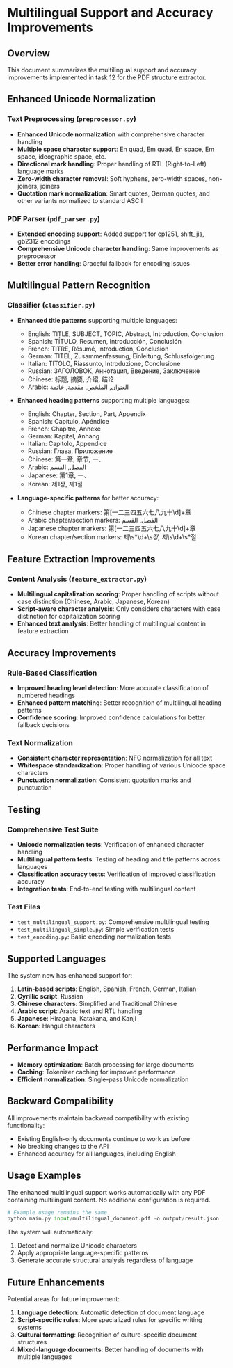 # Multilingual Support and Accuracy Improvements

## Overview

This document summarizes the multilingual support and accuracy improvements implemented in task 12 for the PDF structure extractor.

## Enhanced Unicode Normalization

### Text Preprocessing (`preprocessor.py`)
- **Enhanced Unicode normalization** with comprehensive character handling
- **Multiple space character support**: En quad, Em quad, En space, Em space, ideographic space, etc.
- **Directional mark handling**: Proper handling of RTL (Right-to-Left) language marks
- **Zero-width character removal**: Soft hyphens, zero-width spaces, non-joiners, joiners
- **Quotation mark normalization**: Smart quotes, German quotes, and other variants normalized to standard ASCII

### PDF Parser (`pdf_parser.py`)
- **Extended encoding support**: Added support for cp1251, shift_jis, gb2312 encodings
- **Comprehensive Unicode character handling**: Same improvements as preprocessor
- **Better error handling**: Graceful fallback for encoding issues

## Multilingual Pattern Recognition

### Classifier (`classifier.py`)
- **Enhanced title patterns** supporting multiple languages:
  - English: TITLE, SUBJECT, TOPIC, Abstract, Introduction, Conclusion
  - Spanish: TÍTULO, Resumen, Introducción, Conclusión
  - French: TITRE, Résumé, Introduction, Conclusion
  - German: TITEL, Zusammenfassung, Einleitung, Schlussfolgerung
  - Italian: TITOLO, Riassunto, Introduzione, Conclusione
  - Russian: ЗАГОЛОВОК, Аннотация, Введение, Заключение
  - Chinese: 标题, 摘要, 介绍, 结论
  - Arabic: العنوان, الملخص, مقدمة, خاتمة

- **Enhanced heading patterns** supporting multiple languages:
  - English: Chapter, Section, Part, Appendix
  - Spanish: Capítulo, Apéndice
  - French: Chapitre, Annexe
  - German: Kapitel, Anhang
  - Italian: Capitolo, Appendice
  - Russian: Глава, Приложение
  - Chinese: 第一章, 章节, 一、
  - Arabic: الفصل, القسم
  - Japanese: 第1章, 一、
  - Korean: 제1장, 제1절

- **Language-specific patterns** for better accuracy:
  - Chinese chapter markers: 第[一二三四五六七八九十\d]+章
  - Arabic chapter/section markers: الفصل, القسم
  - Japanese chapter markers: 第[一二三四五六七八九十\d]+章
  - Korean chapter/section markers: 제\s*\d+\s*장, 제\s*\d+\s*절

## Feature Extraction Improvements

### Content Analysis (`feature_extractor.py`)
- **Multilingual capitalization scoring**: Proper handling of scripts without case distinction (Chinese, Arabic, Japanese, Korean)
- **Script-aware character analysis**: Only considers characters with case distinction for capitalization scoring
- **Enhanced text analysis**: Better handling of multilingual content in feature extraction

## Accuracy Improvements

### Rule-Based Classification
- **Improved heading level detection**: More accurate classification of numbered headings
- **Enhanced pattern matching**: Better recognition of multilingual heading patterns
- **Confidence scoring**: Improved confidence calculations for better fallback decisions

### Text Normalization
- **Consistent character representation**: NFC normalization for all text
- **Whitespace standardization**: Proper handling of various Unicode space characters
- **Punctuation normalization**: Consistent quotation marks and punctuation

## Testing

### Comprehensive Test Suite
- **Unicode normalization tests**: Verification of enhanced character handling
- **Multilingual pattern tests**: Testing of heading and title patterns across languages
- **Classification accuracy tests**: Verification of improved classification accuracy
- **Integration tests**: End-to-end testing with multilingual content

### Test Files
- `test_multilingual_support.py`: Comprehensive multilingual testing
- `test_multilingual_simple.py`: Simple verification tests
- `test_encoding.py`: Basic encoding normalization tests

## Supported Languages

The system now has enhanced support for:

1. **Latin-based scripts**: English, Spanish, French, German, Italian
2. **Cyrillic script**: Russian
3. **Chinese characters**: Simplified and Traditional Chinese
4. **Arabic script**: Arabic text and RTL handling
5. **Japanese**: Hiragana, Katakana, and Kanji
6. **Korean**: Hangul characters

## Performance Impact

- **Memory optimization**: Batch processing for large documents
- **Caching**: Tokenizer caching for improved performance
- **Efficient normalization**: Single-pass Unicode normalization

## Backward Compatibility

All improvements maintain backward compatibility with existing functionality:
- Existing English-only documents continue to work as before
- No breaking changes to the API
- Enhanced accuracy for all languages, including English

## Usage Examples

The enhanced multilingual support works automatically with any PDF containing multilingual content. No additional configuration is required.

```python
# Example usage remains the same
python main.py input/multilingual_document.pdf -o output/result.json
```

The system will automatically:
1. Detect and normalize Unicode characters
2. Apply appropriate language-specific patterns
3. Generate accurate structural analysis regardless of language

## Future Enhancements

Potential areas for future improvement:
1. **Language detection**: Automatic detection of document language
2. **Script-specific rules**: More specialized rules for specific writing systems
3. **Cultural formatting**: Recognition of culture-specific document structures
4. **Mixed-language documents**: Better handling of documents with multiple languages